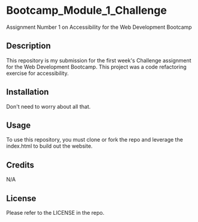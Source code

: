 # Bootcamp_Module_1_Challenge
Assignment Number 1 on Accessibility for the Web Development Bootcamp

## Description
This repository is my submission for the first week's Challenge assignment for the Web Development Bootcamp. This project was a code refactoring exercise for accessibility. 

## Installation
Don't need to worry about all that.

## Usage
To use this repository, you must clone or fork the repo and leverage the index.html to build out the website.

## Credits
N/A

## License
Please refer to the LICENSE in the repo.